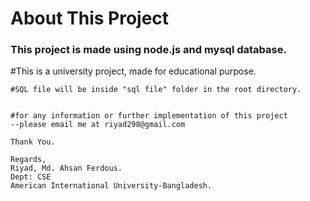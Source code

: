 <h1>About This Project</h1>

<h3>
	<strong> This project is made using node.js and mysql database.
	</strong>
</h3>

<p>
	#This is a university project, made for educational purpose.


	#SQL file will be inside "sql file" folder in the root directory.


	#for any information or further implementation of this project
	--please email me at riyad298@gmail.com
	
	Thank You.

	Regards,
	Riyad, Md. Ahsan Ferdous.
	Dept: CSE
	American International University-Bangladesh. 
</p>

